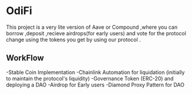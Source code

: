 # OdiFi

This project is a very lite version of Aave or Compound ,where you can borrow ,deposit ,recieve airdrops(for early users) and vote for the protocol change using the tokens you get by using our protocol .

## WorkFlow

-Stable Coin Implementation
-Chainlink Automation for liquidation (initially to maintain the protocol's liquidity)
-Governance Token (ERC-20) and deploying a DAO
-Airdrop for Early users
-Diamond Proxy Pattern for DAO

